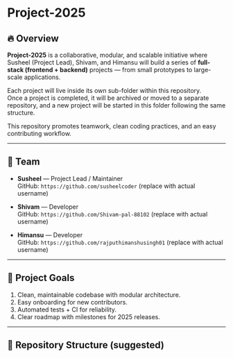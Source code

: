 
<!-- <div  style="background-image: url('image.png'); background-size: cover; padding: 30px; border-radius: 15px;"> -->
# Project-2025

<!-- ![Project-2025](image.png) -->

## 🔥 Overview
**Project-2025** is a collaborative, modular, and scalable initiative where Susheel (Project Lead), Shivam, and Himansu will build a series of **full-stack (frontend + backend)** projects — from small prototypes to large-scale applications.

Each project will live inside its own sub-folder within this repository.  
Once a project is completed, it will be archived or moved to a separate repository, and a new project will be started in this folder following the same structure.

This repository promotes teamwork, clean coding practices, and an easy contributing workflow.


---

## 👥 Team
- **Susheel** — Project Lead / Maintainer  
  GitHub: `https://github.com/susheelcoder` (replace with actual username)

- **Shivam** — Developer  
  GitHub: `https://github.com/Shivam-pal-88102` (replace with actual username)

- **Himansu** — Developer  
  GitHub: `https://github.com/rajputhimanshusingh01` (replace with actual username)



---

## 🧭 Project Goals
1. Clean, maintainable codebase with modular architecture.  
2. Easy onboarding for new contributors.  
3. Automated tests + CI for reliability.  
4. Clear roadmap with milestones for 2025 releases.

---

## 📁 Repository Structure (suggested)








